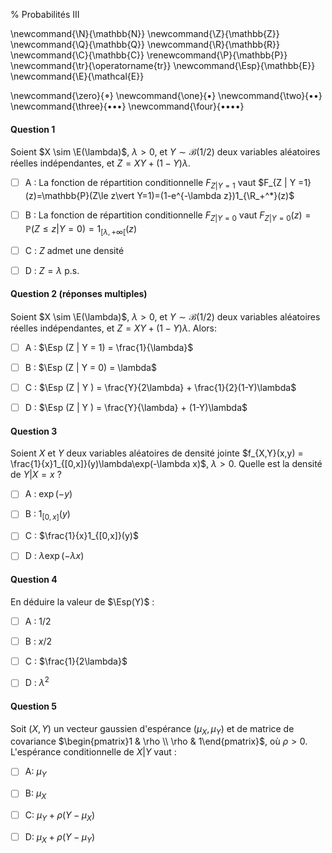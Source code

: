 % Probabilités III

<!-- LaTeX Macros -->
\newcommand{\N}{\mathbb{N}}
\newcommand{\Z}{\mathbb{Z}}
\newcommand{\Q}{\mathbb{Q}}
\newcommand{\R}{\mathbb{R}}
\newcommand{\C}{\mathbb{C}}
\renewcommand{\P}{\mathbb{P}}
\newcommand{\tr}{\operatorname{tr}}
\newcommand{\Esp}{\mathbb{E}}
\newcommand{\E}{\mathcal{E}}


\newcommand{\zero}{$\mathord{\boldsymbol{\circ}}$}
\newcommand{\one}{$\mathord{\bullet}$}
\newcommand{\two}{$\mathord{\bullet}\mathord{\bullet}$}
\newcommand{\three}{$\mathord{\bullet}\mathord{\bullet}\mathord{\bullet}$}
\newcommand{\four}{$\mathord{\bullet}\mathord{\bullet}\mathord{\bullet}\mathord{\bullet}$}

#### Question 1
Soient $X \sim \E(\lambda)$, $\lambda >0$, et $Y \sim \mathcal{B}(1/2)$ deux variables aléatoires réelles indépendantes, et $Z = X Y + (1-Y)\lambda$. 

  - [ ] A : La fonction de répartition conditionnelle $F_{Z | Y =1}$ vaut $F_{Z | Y =1}(z)=\mathbb{P}(Z\le z\vert Y=1)=(1-e^{-\lambda z})1_{\R_+^*}(z)$

  - [ ] B : La fonction de répartition conditionnelle $F_{Z | Y =0}$ vaut $F_{Z | Y =0}(z)=\mathbb{P}(Z\le z\vert Y=0)=1_{[\lambda,+\infty[}(z)$

  - [ ] C : $Z$ admet une densité

  - [ ] D : $Z = \lambda$ p.s.


#### Question 2 (réponses multiples)
Soient $X \sim \E(\lambda)$, $\lambda >0$, et $Y \sim \mathcal{B}(1/2)$ deux variables aléatoires réelles indépendantes, et $Z = X Y + (1-Y)\lambda$. Alors:

  - [ ]  A : $\Esp (Z | Y = 1) = \frac{1}{\lambda}$

  - [ ]  B : $\Esp (Z | Y = 0) = \lambda$

  - [ ]  C : $\Esp (Z | Y ) = \frac{Y}{2\lambda} + \frac{1}{2}(1-Y)\lambda$

  - [ ]  D : $\Esp (Z | Y ) = \frac{Y}{\lambda} + (1-Y)\lambda$

#### Question 3
Soient $X$ et $Y$ deux variables aléatoires de densité jointe $f_{X,Y}(x,y) = \frac{1}{x}1_{[0,x]}(y)\lambda\exp(-\lambda x)$, $\lambda >0$. Quelle est la densité de $Y|X=x$ ?

  - [ ]  A : $\exp(-y)$

  - [ ]  B : $1_{[0,x]}(y)$

  - [ ]  C : $\frac{1}{x}1_{[0,x]}(y)$

  - [ ]  D : $\lambda\exp(-\lambda x)$

#### Question 4

En déduire la valeur de $\Esp(Y)$ :

  - [ ] A : $1/2$

  - [ ] B : $x/2$

  - [ ] C : $\frac{1}{2\lambda}$

  - [ ]  D : $\lambda^2$  

#### Question 5 

Soit $(X,Y)$ un vecteur gaussien d'espérance $(\mu_X, \mu_Y)$ et de matrice de covariance $\begin{pmatrix}1 & \rho \\ \rho & 1\end{pmatrix}$, où $\rho > 0$. L'espérance conditionnelle de $X|Y$ vaut :

  - [ ] A: $\mu_Y$

  - [ ] B: $\mu_X$

  - [ ] C: $\mu_Y + \rho (Y - \mu_X)$

  - [ ] D: $\mu_X + \rho (Y - \mu_Y)$